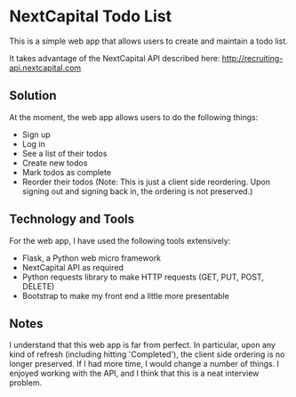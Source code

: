 NextCapital Todo List
=====================

This is a simple web app that allows users to create and maintain a todo list.

It takes advantage of the NextCapital API described here: http://recruiting-api.nextcapital.com


Solution 
-------------

At the moment, the web app allows users to do the following things:

* Sign up
* Log in
* See a list of their todos
* Create new todos
* Mark todos as complete
* Reorder their todos (Note: This is just a client side reordering. Upon signing out and signing back in, the ordering is not preserved.)

Technology and Tools
------------------------------

For the web app, I have used the following tools extensively:
* Flask, a Python web micro framework
* NextCapital API as required
* Python requests library to make HTTP requests (GET, PUT, POST, DELETE)
* Bootstrap to make my front end a little more presentable


Notes
---------

I understand that this web app is far from perfect. In particular, upon any kind of refresh (including hitting 'Completed'), the client side ordering is no longer preserved. If I had more time, I would change a number of things. I enjoyed working with the API, and I think that this is a neat interview problem.
